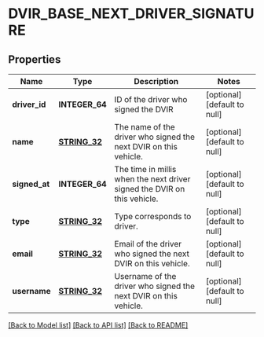 # DVIR_BASE_NEXT_DRIVER_SIGNATURE

## Properties
Name | Type | Description | Notes
------------ | ------------- | ------------- | -------------
**driver_id** | **INTEGER_64** | ID of the driver who signed the DVIR | [optional] [default to null]
**name** | [**STRING_32**](STRING_32.md) | The name of the driver who signed the next DVIR on this vehicle. | [optional] [default to null]
**signed_at** | **INTEGER_64** | The time in millis when the next driver signed the DVIR on this vehicle. | [optional] [default to null]
**type** | [**STRING_32**](STRING_32.md) | Type corresponds to driver. | [optional] [default to null]
**email** | [**STRING_32**](STRING_32.md) | Email of the  driver who signed the next DVIR on this vehicle. | [optional] [default to null]
**username** | [**STRING_32**](STRING_32.md) | Username of the  driver who signed the next DVIR on this vehicle. | [optional] [default to null]

[[Back to Model list]](../README.md#documentation-for-models) [[Back to API list]](../README.md#documentation-for-api-endpoints) [[Back to README]](../README.md)


